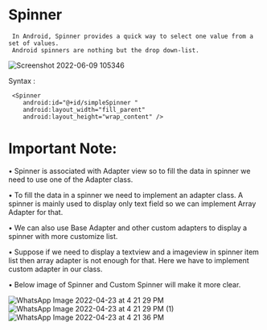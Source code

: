 # Spinner
     In Android, Spinner provides a quick way to select one value from a set of values. 
     Android spinners are nothing but the drop down-list.
     
![Screenshot 2022-06-09 105346](https://user-images.githubusercontent.com/101108540/172770613-c8ea7495-5883-4299-a3c8-aa434823bae1.jpg)
     

Syntax :

     <Spinner
        android:id="@+id/simpleSpinner "
        android:layout_width="fill_parent"
        android:layout_height="wrap_content" />
        
        
# Important Note: 

• Spinner is associated with Adapter view so to fill the data in spinner we need to use one of the Adapter class.        

• To fill the data in a spinner we need to implement an adapter class. A spinner is mainly used to display only text field so we can implement Array Adapter for that.

• We can also use Base Adapter and other custom adapters to display a spinner with more customize list.

• Suppose if we need to display a textview and a imageview in spinner item list then array adapter is not enough for that. Here we have to implement custom adapter in our class. 

• Below image of Spinner and Custom Spinner will make it more clear.

![WhatsApp Image 2022-04-23 at 4 21 29 PM](https://user-images.githubusercontent.com/101108540/164891551-026e3d5c-c823-4ef7-ad11-ebacbd20471d.jpeg)
![WhatsApp Image 2022-04-23 at 4 21 29 PM (1)](https://user-images.githubusercontent.com/101108540/164891555-812d8583-8319-41fd-aadc-8c03e0fc4b13.jpeg)
![WhatsApp Image 2022-04-23 at 4 21 36 PM](https://user-images.githubusercontent.com/101108540/164891562-a2077ea5-828e-4f83-951f-ff43b0401bba.jpeg)

